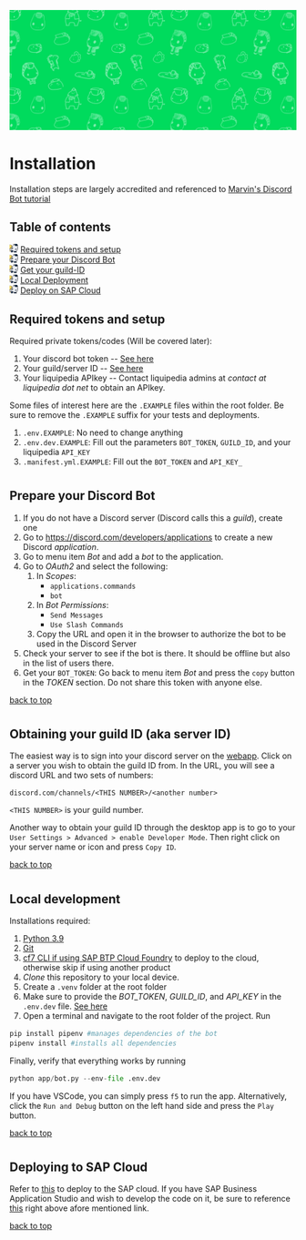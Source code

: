 ![Header](./README_assets/header.jpeg)

<a id='installation'></a>
# Installation
Installation steps are largely accredited and referenced to [Marvin's Discord Bot tutorial](https://github.com/simachri/discord-bot-techlearn-sapcloud/blob/master/Project_Setup.md#prepare_discord_bot_appl)

## Table of contents
<img width='15px' height='15px' src='./README_assets/bluebullet.png'/>  [Required tokens and setup](#tokens)\
<img width='15px' height='15px' src='./README_assets/bluebullet.png'/>  [Prepare your Discord Bot](#bot-prepare)\
<img width='15px' height='15px' src='./README_assets/bluebullet.png'/>  [Get your guild-ID](#guild-ID)\
<img width='15px' height='15px' src='./README_assets/bluebullet.png'/>  [Local Deployment](#local-deploy)\
<img width='15px' height='15px' src='./README_assets/bluebullet.png'/>  [Deploy on SAP Cloud](#SAP-cloud)

<a id='tokens'></a>

## Required tokens and setup

Required private tokens/codes (Will be covered later):
1. Your discord bot token -- [See here](#bot-token)
1. Your guild/server ID -- [See here](#guild-ID)
1. Your liquipedia APIkey -- Contact liquipedia admins at _contact at liquipedia dot net_ to obtain an APIkey.

Some files of interest here are the `.EXAMPLE` files within the root folder.  Be sure to remove the `.EXAMPLE` suffix for your tests and deployments.
1. `.env.EXAMPLE`: No need to change anything
1. `.env.dev.EXAMPLE`: Fill out the parameters `BOT_TOKEN`, `GUILD_ID`, and your liquipedia `API_KEY`
1. `.manifest.yml.EXAMPLE`: Fill out the `BOT_TOKEN` and `API_KEY_`

#
<a id='bot-prepare'></a>

## Prepare your Discord Bot
1.  If you do not have a Discord server (Discord calls this a _guild_), create one
1. Go to https://discord.com/developers/applications to create a new Discord _application_.
1. Go to menu item _Bot_ and add a _bot_ to the application.
1. Go to _OAuth2_ and select the following:
    1. In _Scopes_:
        - `applications.commands`
        - `bot`
    1. In _Bot Permissions_:
        - `Send Messages`
        - `Use Slash Commands`
    1. Copy the URL and open it in the browser to authorize the bot to be used in the Discord Server
1. Check your server to see if the bot is there.  It should be offline but also in the list of users there.
<a id='bot-token'></a>
1. Get your `BOT_TOKEN`: Go back to menu item _Bot_ and press the `copy` button in the _TOKEN_ section.  Do not share this token with anyone else.

<a href='#installation'>back to top</a>
#
<a id='guild-ID'></a>

## Obtaining your guild ID (aka server ID)

The easiest way is to sign into your discord server on the [webapp](https://www.discord.com).  Click on a server you wish to obtain the guild ID from.  In the URL, you will see a discord URL and two sets of numbers:
```
discord.com/channels/<THIS NUMBER>/<another number>
```
`<THIS NUMBER>` is your guild number.

Another way to obtain your guild ID through the desktop app is to go to your `User Settings > Advanced > enable Developer Mode`. Then right click on your server name or icon and press `Copy ID`.

<a href='#installation'>back to top</a>
#
<a id='local-deploy'></a>

## Local development

Installations required:

1. [Python 3.9](https://www.python.org/downloads/)
1. [Git](https://git-scm.com/book/en/v2/Getting-Started-Installing-Git)
1. [cf7 CLI if using SAP BTP Cloud Foundry](https://github.com/cloudfoundry/cli/blob/master/doc/installation-instructions/installation-instructions-v7.md#installers-and-compressed-binaries) to deploy to the cloud, otherwise skip if using another product
1. _Clone_ this repository to your local device.
1. Create a `.venv` folder at the root folder
1. Make sure to provide the _BOT_TOKEN_, _GUILD_ID_, and _API_KEY_ in the `.env.dev` file.  [See here](#tokens)
1. Open a terminal and navigate to the root folder of the project.  Run 
```python
pip install pipenv #manages dependencies of the bot
pipenv install #installs all dependencies
```

Finally, verify that everything works by running
```python
python app/bot.py --env-file .env.dev 
```
If you have VSCode, you can simply press `f5` to run the app.  Alternatively, click the `Run and Debug` button on the left hand side and press the `Play` button.

<a href='#installation'>back to top</a>
#
<a id='SAP-cloud'></a>
## Deploying to SAP Cloud
Refer to [this](https://github.com/simachri/discord-bot-techlearn-sapcloud/blob/master/Project_Setup.md#deployment_cf) to deploy to the SAP cloud. If you have SAP Business Application Studio and wish to develop the code on it, be sure to reference [this](https://github.com/simachri/discord-bot-techlearn-sapcloud/blob/master/Project_Setup.md#proj_setup_bas) right above afore mentioned link.

<a href='#installation'>back to top</a>